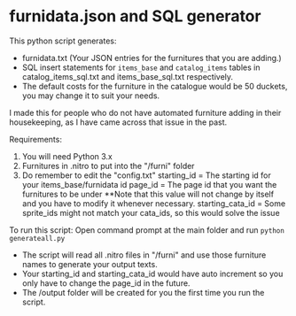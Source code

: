 # furnidata.json and SQL generator

This python script generates:
  - furnidata.txt (Your JSON entries for the furnitures that you are adding.)
  - SQL insert statements for `items_base` and `catalog_items` tables in catalog_items_sql.txt and items_base_sql.txt respectively.
  - The default costs for the furniture in the catalogue would be 50 duckets, you may change it to suit your needs.

I made this for people who do not have automated furniture adding in their housekeeping, as I have came across that issue in the past.

Requirements:
1. You will need Python 3.x
2. Furnitures in .nitro to put into the "/furni" folder
3. Do remember to edit the "config.txt"
   starting_id = The starting id for your items_base/furnidata id
   page_id = The page id that you want the furnitures to be under **Note that this value will not change by itself and you have to modify it whenever necessary.
   starting_cata_id = Some sprite_ids might not match your cata_ids, so this would solve the issue

To run this script:
Open command prompt at the main folder and run ```python generateall.py```
  - The script will read all .nitro files in "/furni" and use those furniture names to generate your output texts.
  - Your starting_id and starting_cata_id would have auto increment so you only have to change the page_id in the future.
  - The /output folder will be created for you the first time you run the script.
  
